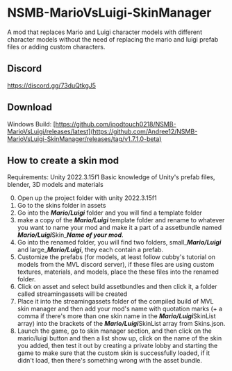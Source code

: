 # NSMB-MarioVsLuigi-SkinManager
A mod that replaces Mario and Luigi character models with different character models without the need of replacing the mario and luigi prefab files or adding custom characters.

## Discord
https://discord.gg/73duQtkgJ5

## Download
Windows Build: [https://github.com/ipodtouch0218/NSMB-MarioVsLuigi/releases/latest](https://github.com/Andree12/NSMB-MarioVsLuigi-SkinManager/releases/tag/v1.7.1.0-beta)

##  How to create a skin mod
Requirements:
Unity 2022.3.15f1
Basic knowledge of Unity's prefab files, blender, 3D models and materials

0. Open up the project folder with unity 2022.3.15f1
1. Go to the skins folder in assets
2. Go into the ***Mario/Luigi*** folder and you will find a template folder
3. make a copy of the ***Mario/Luigi*** template folder and rename to whatever you want to name your mod and make it a part of a assetbundle named ***Mario/Luigi***Skin_***Name of your mod***.
3. Go into the renamed folder, you will find two folders, small_***Mario/Luigi*** and large_***Mario/Luigi***, they each contain a prefab.
4. Customize the prefabs (for models, at least follow cubby's tutorial on models from the MVL discord server), if these files are using custom textures, materials, and models, place the these files into the renamed folder.
5. Click on asset and select build assetbundles and then click it, a folder called streamingassets will be created
6. Place it into the streamingassets folder of the compiled build of MVL skin manager and then add your mod's name with quotation marks (+ a comma if there's more than one skin name in the  ***Mario/Luigi***SkinList array) into the brackets of the ***Mario/Luigi***SkinList array from Skins.json.
7. Launch the game, go to skin manager section, and then click on the mario/luigi button and then a list show up, click on the name of the skin you added, then test it out by creating a private lobby and starting the game to make sure that the custom skin is successfully loaded, if it didn't load, then there's something wrong with the asset bundle.
